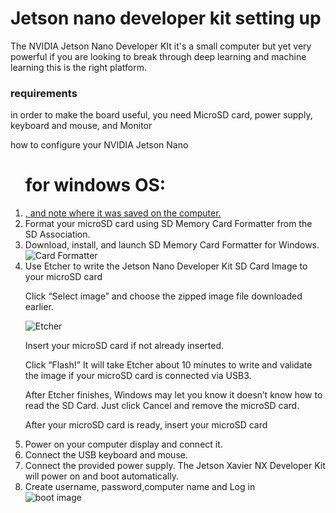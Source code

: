 # Jetson nano developer kit setting up 

The NVIDIA Jetson Nano Developer KIt it's a small computer but yet very powerful if you are looking to break through deep learning and machine learning this is the right platform.   

<h3>requirements</h3>

<p>in order to make the board useful, you need MicroSD card, power supply, keyboard and mouse, and Monitor </p>

<h>how to configure your NVIDIA Jetson Nano </h>
<ol>

# for windows OS:

<li><a href="https://developer.nvidia.com/embedded/downloads">, and note where it was saved on the computer.</a></li>

<li>Format your microSD card using SD Memory Card Formatter from the SD Association.
<li>Download, install, and launch SD Memory Card Formatter for Windows.</li>
<img src="https://developer.nvidia.com/sites/default/files/akamai/embedded/images/jetsonNano/gettingStarted/Jetson_Nano-Getting_Started-Windows-SD_Card_Formatter.png" alt="Card Formatter"></li>
<li>Use Etcher to write the Jetson Nano Developer Kit SD Card Image to your microSD card
<p>Click “Select image” and choose the zipped image file downloaded earlier.</p>
<img src="https://developer.nvidia.com/sites/default/files/akamai/embedded/images/jetsonNano/gettingStarted/Jetson_Nano-Getting_Started-Windows-Etcher.png" alt="Etcher">
<p>Insert your microSD card if not already inserted.</p>
<p>Click “Flash!” It will take Etcher about 10 minutes to write and validate the image if your microSD card is connected via USB3.</p>
<p>After Etcher finishes, Windows may let you know it doesn’t know how to read the SD Card. Just click Cancel and remove the microSD card.</p>
<p>After your microSD card is ready, insert your microSD card </p>
</li>
<li>Power on your computer display and connect it.</li>

<li>Connect the USB keyboard and mouse.</li>
<li>Connect the provided power supply. The Jetson Xavier NX Developer Kit will power on and boot automatically.</li>
<li>Create username, password,computer name and Log in</li>
<img src="https://developer.nvidia.com/sites/default/files/akamai/embedded/images/jetsonNX/getting_started/Getting_started-Jetson_Xavier_NX-screenshot.png" alt="boot image">

</ol>
